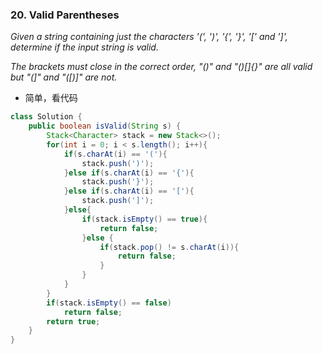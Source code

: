### 20. Valid Parentheses
*Given a string containing just the characters '(', ')', '{', '}', '[' and ']', determine if the input string is valid.*

*The brackets must close in the correct order, "()" and "()[]{}" are all valid but "(]" and "([)]" are not.*
- 简单，看代码
```java
class Solution {
    public boolean isValid(String s) {
        Stack<Character> stack = new Stack<>();
        for(int i = 0; i < s.length(); i++){
            if(s.charAt(i) == '('){
                stack.push(')');
            }else if(s.charAt(i) == '{'){
                stack.push('}');
            }else if(s.charAt(i) == '['){
                stack.push(']');
            }else{
                if(stack.isEmpty() == true){
                    return false;
                }else {
                    if(stack.pop() != s.charAt(i)){
                        return false;
                    }
                }
            }
        }
        if(stack.isEmpty() == false)
            return false;
        return true;
    }
}
```
